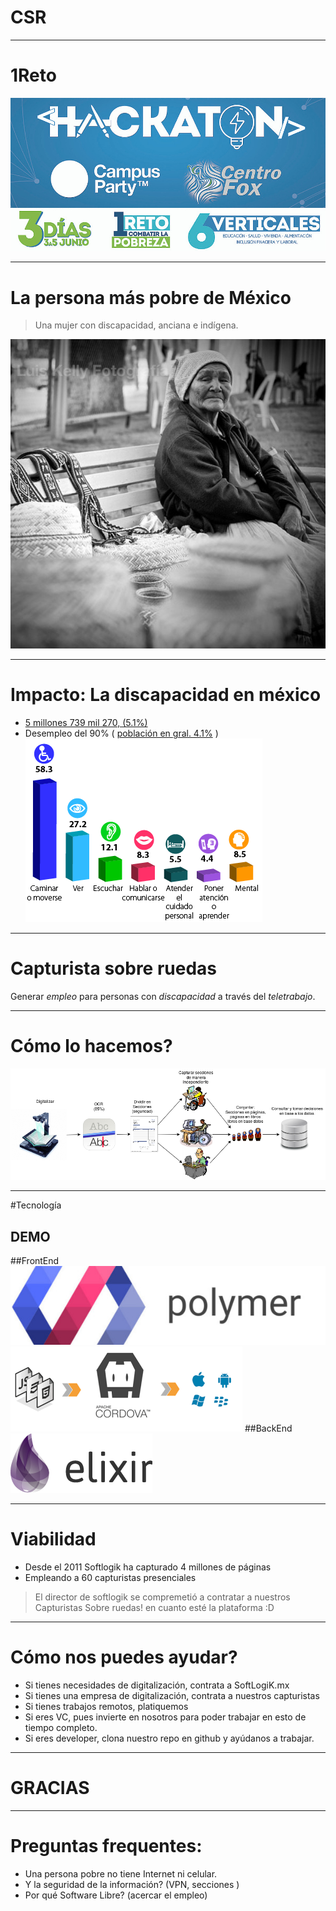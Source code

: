 # CSR
---
# 1Reto

![Objetivo: Combatir la pobreza](images/hackaton_convocatoria_small.png)

---

# La persona más pobre de México
> Una mujer con discapacidad, anciana e indígena.

![](images/wararika.jpeg)


---
# Impacto: La discapacidad en méxico
* [5 millones 739 mil 270, (5.1%)](http://cuentame.inegi.org.mx/poblacion/discapacidad.aspx?tema=P)
* Desempleo del 90% ( [población en gral. 4.1%](http://www.noticiasmvs.com/#!/noticias/tasa-de-desempleo-en-mexico-baja-a-41-en-enero-de-2016-ocde-348) )
![tipo de discapacidad](images/porcentaje_discapacidad.gif)

---

# Capturista sobre ruedas
  Generar *empleo* para personas con *discapacidad* a través del *teletrabajo*.

---
# Cómo lo hacemos?
![proceso capturista](images/flujo_capturista.png)

---

#Tecnología
## DEMO
##FrontEnd
![Google Polymer](images/polymer.jpeg)
![Apache Cordova](images/cordova.png)
##BackEnd
![Elixir](images/elixir_lang.png)

---
# Viabilidad
* Desde el 2011  Softlogik ha capturado 4 millones de páginas
* Empleando a 60 capturistas presenciales

> El director de softlogik se compremetió a contratar a nuestros Capturistas Sobre ruedas! en cuanto esté la plataforma :D

---
# Cómo nos puedes ayudar?

* Si tienes necesidades de digitalización, contrata a SoftLogiK.mx
* Si tienes una empresa de digitalización, contrata a nuestros capturistas
* Si tienes trabajos remotos, platiquemos
* Si eres VC, pues invierte en nosotros para poder trabajar en esto de tiempo completo.
* Si eres developer, clona nuestro repo en github y ayúdanos a trabajar.
---
# GRACIAS
---
# Preguntas frequentes:
* Una persona pobre no tiene Internet ni celular.
* Y la seguridad de la información? (VPN, secciones )
* Por qué Software Libre? (acercar el empleo)
